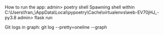 How to run the app: 
admin> poetry shell
Spawning shell within C:\Users\fran_\AppData\Local\pypoetry\Cache\virtualenvs\web-EV70jHJ_-py3.8
admin> flask run

Git logs in graph: 
git log --pretty=oneline --graph
